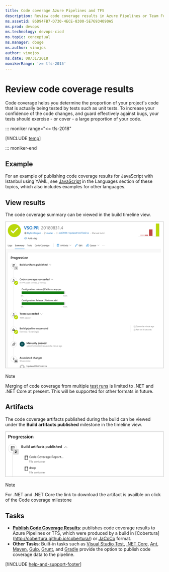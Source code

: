 ```yaml
---
title: Code coverage Azure Pipelines and TFS 
description: Review code coverage results in Azure Pipelines or Team Foundation Server (TFS)
ms.assetid: 86D94FB7-D730-4ECE-8300-5E76934090A5
ms.prod: devops
ms.technology: devops-cicd
ms.topic: conceptual
ms.manager: douge
ms.author: vinojos
author: vinojos
ms.date: 08/31/2018
monikerRange: '>= tfs-2015'
---
```


# Review code coverage results

<a name="prerequisites"></a>  

Code coverage helps you determine the proportion of your project's code that is
actually being tested by tests such as unit tests. To increase your confidence
of the code changes, and guard effectively against bugs, your tests should
exercise - or cover - a large proportion of your code.

::: moniker range="<= tfs-2018"

[!INCLUDE [temp](../_shared/concept-rename-note.md)]

::: moniker-end

## Example

For an example of publishing code coverage results for JavaScript with Istanbul
using YAML, see [JavaScript](../languages/javascript.md) in the Languages section of these topics,
which also includes examples for other languages.

## View results 

The code coverage summary can be viewed in the build timeline view.

![View code coverage results](_img/review-code-coverage-results/view-code-coverage-summary.png)

> [!NOTE]
> Merging of code coverage from multiple [test runs](test-glossary.md) is
> limited to .NET and .NET Core at present. This will be supported for other
> formats in future.

## Artifacts

The code coverage artifacts published during the build can be viewed under the
**Build artifacts published** milestone in the timeline view.

![View code coverage artifact](_img/review-code-coverage-results/view-code-coverage-artifact.png)

> [!NOTE]
> For .NET and .NET Core the link to download the artifact is availble on
> click of the Code coverage milestone

## Tasks

* [**Publish Code Coverage Results**](): publishes code coverage results to Azure Pipelines or TFS,
  which were produced by a build in [Cobertura] (http://cobertura.github.io/cobertura/) or [JaCoCo](http://www.eclemma.org/jacoco/) format. 
* **Other Tasks**: Built-in tasks such as [Visual Studio Test](../tasks/test/vstest.md),
  [.NET Core](../tasks/build/dotnet-core.md), [Ant](../tasks/build/ant.md), [Maven](../tasks/build/maven.md),
  [Gulp](../tasks/build/gulp.md), [Grunt](../tasks/build/grunt.md), and [Gradle](../tasks/build/gradle.md)
  provide the option to publish code coverage data to the pipeline.

[!INCLUDE [help-and-support-footer](_shared/help-and-support-footer.md)] 
